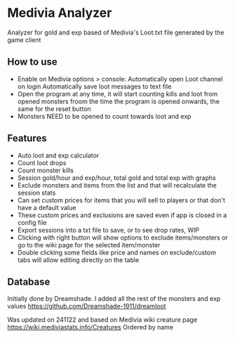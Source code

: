 # Medivia Analyzer

Analyzer for gold and exp based of Medivia's Loot.txt file generated by the game client

## How to use
- Enable on Medivia options > console:
Automatically open Loot channel on login
Automatically save loot messages to text file
- Open the program at any time, it will start counting kills and loot from opened monsters froom the time the program is opened onwards, the same for the reset button
- Monsters NEED to be opened to count towards loot and exp

## Features
- Auto loot and exp calculator
- Count loot drops
- Count monster kills
- Session gold/hour and exp/hour, total gold and total exp with graphs
- Exclude monsters and items from the list and that will recalculate the session stats
- Can set custom prices for items that you will sell to players or that don't have a default value
- These custom prices and exclusions are saved even if app is closed in a config file
- Export sessions into a txt file to save, or to see drop rates, WIP
- Clicking with right button will show options to exclude items/monsters or go to the wiki page for the selected item/monster
- Double clicking some fields like price and names on exclude/custom tabs will allow editing directly on the table

## Database
Initially done by Dreamshade. I added all the rest of the monsters and exp values
https://github.com/Dreamshade-1911/dreamloot

Was updated on 241122 and based on Medivia wiki creature page
https://wiki.mediviastats.info/Creatures
Ordered by name